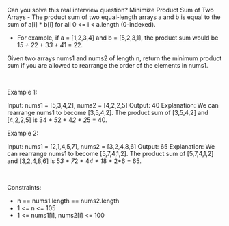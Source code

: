 Can you solve this real interview question? Minimize Product Sum of Two Arrays - The product sum of two equal-length arrays a and b is equal to the sum of a[i] * b[i] for all 0 <= i < a.length (0-indexed).

 * For example, if a = [1,2,3,4] and b = [5,2,3,1], the product sum would be 1*5 + 2*2 + 3*3 + 4*1 = 22.

Given two arrays nums1 and nums2 of length n, return the minimum product sum if you are allowed to rearrange the order of the elements in nums1. 

 

Example 1:


Input: nums1 = [5,3,4,2], nums2 = [4,2,2,5]
Output: 40
Explanation: We can rearrange nums1 to become [3,5,4,2]. The product sum of [3,5,4,2] and [4,2,2,5] is 3*4 + 5*2 + 4*2 + 2*5 = 40.


Example 2:


Input: nums1 = [2,1,4,5,7], nums2 = [3,2,4,8,6]
Output: 65
Explanation: We can rearrange nums1 to become [5,7,4,1,2]. The product sum of [5,7,4,1,2] and [3,2,4,8,6] is 5*3 + 7*2 + 4*4 + 1*8 + 2*6 = 65.


 

Constraints:

 * n == nums1.length == nums2.length
 * 1 <= n <= 105
 * 1 <= nums1[i], nums2[i] <= 100